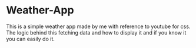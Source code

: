 # Weather-App

This is a simple weather app made by me with reference to youtube for css. The logic behind this fetching data and how to display it and if you know it you can easily do it.
